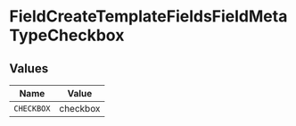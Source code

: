 # FieldCreateTemplateFieldsFieldMetaTypeCheckbox


## Values

| Name       | Value      |
| ---------- | ---------- |
| `CHECKBOX` | checkbox   |